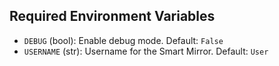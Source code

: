 ## Required Environment Variables

- `DEBUG` (bool): Enable debug mode. Default: `False`
- `USERNAME` (str): Username for the Smart Mirror. Default: `User`